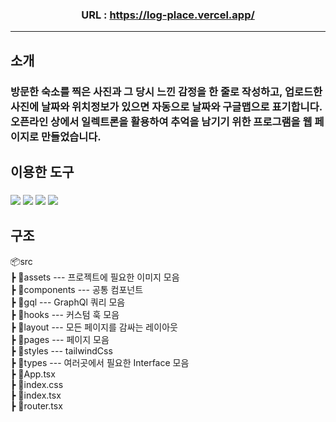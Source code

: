 ### <div align=center> URL : https://log-place.vercel.app/ </div>
---
## 소개 

### 방문한 숙소를 찍은 사진과 그 당시 느낀 감정을 한 줄로 작성하고, 업로드한 사진에 날짜와 위치정보가 있으면 자동으로 날짜와 구글맵으로 표기합니다. 오픈라인 상에서 일렉트론을 활용하여 추억을 남기기 위한 프로그램을 웹 페이지로 만들었습니다.

## 이용한 도구

### <img src="https://img.shields.io/badge/react-61DAFB?style=for-the-badge&logo=react&logoColor=black"> <img src="https://img.shields.io/badge/Typescript-3178C6?style=for-the-badge&logo=typescript&logoColor=white"/> <img src="https://img.shields.io/badge/apollographql-E10098?style=for-the-badge&logo=apollographql&logoColor=white"/> <img src="https://img.shields.io/badge/tailwindcss-06B6D4?style=for-the-badge&logo=tailwindcss&logoColor=white"/>

## 구조
📦src  
 ┣ 📂assets --- 프로젝트에 필요한 이미지 모음  
 ┣ 📂components --- 공통 컴포넌트  
 ┣ 📂gql --- GraphQl 쿼리 모음  
 ┣ 📂hooks --- 커스텀 훅 모음  
 ┣ 📂layout --- 모든 페이지를 감싸는 레이아웃  
 ┣ 📂pages --- 페이지 모음  
 ┣ 📂styles --- tailwindCss  
 ┣ 📂types --- 여러곳에서 필요한 Interface 모음  
 ┣ 📜App.tsx  
 ┣ 📜index.css  
 ┣ 📜index.tsx  
 ┣ 📜router.tsx

 

